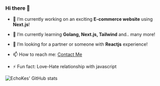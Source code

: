 ### Hi there 👋

- 🔭 I’m currently working on an exciting **E-commerce website** using **Next.js**!

- 🌱 I’m currently learning **Golang, Next.js, Tailwind** and.. many more!

- 👯 I’m looking for a partner or someone with **Reactjs** experience!

- 📫 How to reach me: [Contact Me](mailto:iamkester1@gmail.com)

- ⚡ Fun fact: Love-Hate relationship with javascript


![EchoKes' GitHub stats](https://github-readme-stats.vercel.app/api?username=EchoKes&show_icons=true&theme=ayu-mirage)
